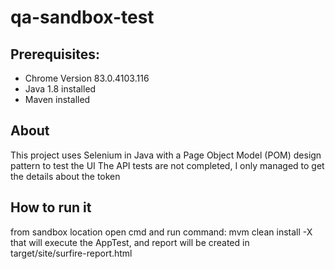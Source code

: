 # qa-sandbox-test

## Prerequisites:
- Chrome Version 83.0.4103.116
- Java 1.8 installed
- Maven installed

## About
This project uses Selenium in Java with a Page Object Model (POM) design pattern to test the UI
The API tests are not completed, I only managed to get the details about the token

## How to run it
from sandbox location open cmd and run command: mvm clean install -X 
that will execute the AppTest, and report will be created in target/site/surfire-report.html
